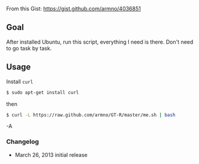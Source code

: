From this Gist: https://gist.github.com/armno/4036851

## Goal

After installed Ubuntu, run this script, everything I need is there. Don't need to go task by task.

## Usage

Install `curl`

```sh
$ sudo apt-get install curl
```

then

```sh
$ curl -L https://raw.github.com/armno/GT-R/master/me.sh | bash
```

-A

### Changelog
- March 26, 2013 initial release
